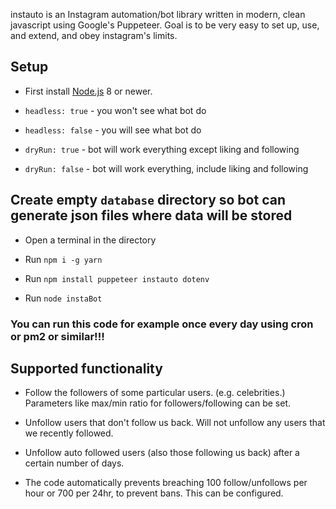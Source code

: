 instauto is an Instagram automation/bot library written in modern, clean
javascript using Google's Puppeteer. Goal is to be very easy to set up, use, and
extend, and obey instagram's limits.

## Setup

- First install [Node.js](https://nodejs.org/en/) 8 or newer.

- `headless: true` - you won't see what bot do
- `headless: false` - you will see what bot do
- `dryRun: true` - bot will work everything except liking and following
- `dryRun: false` - bot will work everything, include liking and following

## Create empty `database` directory so bot can generate json files where data will be stored

- Open a terminal in the directory

- Run `npm i -g yarn`

- Run `npm install puppeteer instauto dotenv`

- Run `node instaBot`

### You can run this code for example once every day using cron or pm2 or similar!!!

## Supported functionality

- Follow the followers of some particular users. (e.g. celebrities.) Parameters
  like max/min ratio for followers/following can be set.

- Unfollow users that don't follow us back. Will not unfollow any users that we
  recently followed.

- Unfollow auto followed users (also those following us back) after a certain
  number of days.

- The code automatically prevents breaching 100 follow/unfollows per hour or 700
  per 24hr, to prevent bans. This can be configured.
